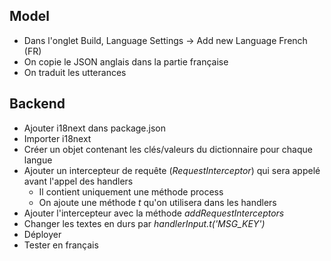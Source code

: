 ## Model

- Dans l'onglet Build, Language Settings -> Add new Language French (FR)
- On copie le JSON anglais dans la partie française
- On traduit les utterances

## Backend

- Ajouter i18next dans package.json
- Importer i18next
- Créer un objet contenant les clés/valeurs du dictionnaire pour chaque langue
- Ajouter un intercepteur de requête (_RequestInterceptor_) qui sera appelé avant l'appel des handlers
  - Il contient uniquement une méthode process
  - On ajoute une méthode _t_ qu'on utilisera dans les handlers
- Ajouter l'intercepteur avec la méthode _addRequestInterceptors_
- Changer les textes en durs par _handlerInput.t('MSG_KEY')_
- Déployer
- Tester en français
